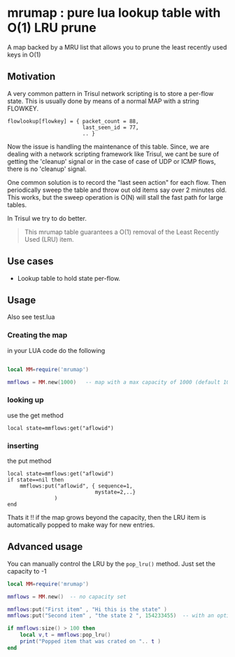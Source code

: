 # mrumap : pure lua lookup table with O(1) LRU prune 

A map backed by a MRU list that allows you to prune the least recently used keys in O(1) 


## Motivation 

A very common pattern in Trisul network scripting is to store a per-flow state. This is usually done by 
means of a normal MAP with a string FLOWKEY. 

```
flowlookup[flowkey] = { packet_count = 88, 
						last_seen_id = 77,
						.. }
```

Now the issue is handling the maintenance of this table. Since,  we are dealing with a network scripting framework
like Trisul, we cant be sure of getting the 'cleanup' signal or in the case of case of UDP or ICMP flows, there is no 'cleanup' signal.  
						
One common solution is to record the "last seen action" for each flow. Then periodically sweep the table and throw out
old items say over 2 minutes old.  This works, but the sweep operation is O(N) will stall the fast path for large tables. 

In Trisul we try to do better.

> This mrumap table guarantees a O(1) removal of the Least Recently Used (LRU) item. 


## Use cases

* Lookup table to hold state per-flow.  

## Usage


Also see test.lua 

### Creating the map 

in your LUA code do the following


```lua

local MM=require('mrumap')

mmflows = MM.new(1000)   -- map with a max capacity of 1000 (default 100)
```


### looking up

use the get method

````
local state=mmflows:get("aflowid") 
````

### inserting

the put method
````
local state=mmflows:get("aflowid") 
if state==nil then
	mmflows:put("aflowid", { sequence=1, 
		                    mystate=2,..} 
			   )
end 
````

Thats it !! if the map grows beyond the capacity, then the LRU item is automatically popped to make way for new entries. 



## Advanced usage

You can manually control the LRU by the `pop_lru()` method. Just set the capacity to -1 


````lua 
local MM=require('mrumap')

mmflows = MM.new()  -- no capacity set  

mmflows:put("First item" , "Hi this is the state" ) 
mmflows:put("Second item" , "the state 2 ", 154233455)  -- with an optional insert timestamp 

if mmflows:size() > 100 then 
	local v,t = mmflows:pop_lru()
	print("Popped item that was crated on ".. t )
end 

````

